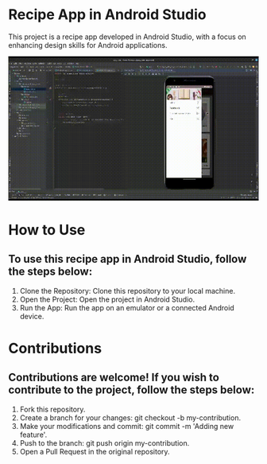 # Recipe App in Android Studio
<p>This project is a recipe app developed in Android Studio, with a focus on enhancing design skills for Android applications.</p>
<img src="https://github.com/Vanessa-Bertoldo/app_recipe/blob/main/app/src/main/res/drawable/gif_app.gif"/>

# How to Use
<h2>  To use this recipe app in Android Studio, follow the steps below:</h2>
<ol>
  <li>Clone the Repository: Clone this repository to your local machine.</li>
  <li>Open the Project: Open the project in Android Studio.</li>
  <li>Run the App: Run the app on an emulator or a connected Android device.</li>
</ol>

# Contributions
<h2>Contributions are welcome! If you wish to contribute to the project, follow the steps below:</h2>
<ol>
  <li>Fork this repository.</li>
  <li>Create a branch for your changes: git checkout -b my-contribution.</li>
  <li>Make your modifications and commit: git commit -m 'Adding new feature'.</li>
  <li>Push to the branch: git push origin my-contribution.</li>
  <li>Open a Pull Request in the original repository.</li>
</ol>



